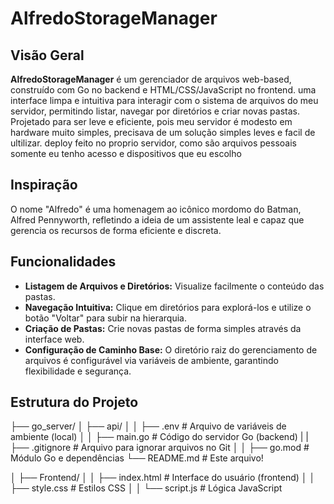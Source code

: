 # AlfredoStorageManager

## Visão Geral

**AlfredoStorageManager** é um gerenciador de arquivos web-based, construído com Go no backend e HTML/CSS/JavaScript no frontend.
 uma interface limpa e intuitiva para interagir com o sistema de arquivos do meu servidor, permitindo listar, navegar por diretórios e criar novas pastas.
 Projetado para ser leve e eficiente, pois meu servidor é modesto em hardware muito simples, precisava de um solução simples leves e facil de ultilizar.
 deploy feito  no proprio servidor, como são arquivos pessoais somente eu tenho acesso e dispositivos que eu escolho

## Inspiração

O nome "Alfredo" é uma homenagem ao icônico mordomo do Batman, Alfred Pennyworth,
 refletindo a ideia de um assistente leal e capaz que gerencia os recursos de forma eficiente e discreta. 

## Funcionalidades

* **Listagem de Arquivos e Diretórios:** Visualize facilmente o conteúdo das pastas.
* **Navegação Intuitiva:** Clique em diretórios para explorá-los e utilize o botão "Voltar" para subir na hierarquia.
* **Criação de Pastas:** Crie novas pastas de forma simples através da interface web.
* **Configuração de Caminho Base:** O diretório raiz do gerenciamento de arquivos é configurável via variáveis de ambiente, garantindo flexibilidade e segurança.



## Estrutura do Projeto
├── go_server/
│   ├── api/
│   │   ├── .env              # Arquivo de variáveis de ambiente (local)
│   │   ├── main.go           # Código do servidor Go (backend)
|   |   ├── .gitignore        # Arquivo para ignorar arquivos no Git 
│   │   ├──  go.mod           # Módulo Go e dependências
        └── README.md         # Este arquivo!
       
│   ├── Frontend/
│   │   ├── index.html        # Interface do usuário (frontend)
│   │   ├── style.css         # Estilos CSS
│   │   └── script.js         # Lógica JavaScript


